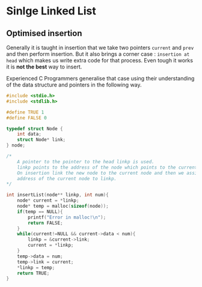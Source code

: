 # Sinlge Linked List

## Optimised insertion

Generally it is taught in insertion that we take two pointers `current` and `prev` and then perform insertion. But it also brings a corner case : `insertion at head` which makes us write extra code for that process. Even tough it works it is **not the best** way to insert.

Experienced C Programmers generalise that case using their understanding of the data structure and pointers in the following way.

```c
#include <stdio.h>
#include <stdlib.h>

#define TRUE 1
#define FALSE 0

typedef struct Node {
	int data;
	struct Node* link;
} node;

/*
	A pointer to the pointer to the head linkp is used.
	linkp points to the address of the node which points to the current node.
	On insertion link the new node to the current node and then we assigned the 
	address of the current node to linkp.
*/

int insertList(node** linkp, int num){
	node* current = *linkp;
	node* temp = malloc(sizeof(node));
	if(temp == NULL){
		printf("Error in malloc!\n");
		return FALSE;
	}
	while(current!=NULL && current->data < num){
		linkp = &current->link;
		current = *linkp;
	}
	temp->data = num;
	temp->link = current;
	*linkp = temp;
	return TRUE;
}

```
